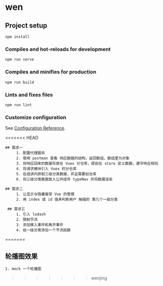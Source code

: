 # wen

## Project setup
```
npm install
```

### Compiles and hot-reloads for development
```
npm run serve
```

### Compiles and minifies for production
```
npm run build
```

### Lints and fixes files
```
npm run lint
```

### Customize configuration
See [Configuration Reference](https://cli.vuejs.org/config/).

<<<<<<< HEAD

    ## 需求一
         1. 配置代理服务
         2. 使用 postman 查看 响应数据的结构，返回数组，数组里为对象
         3. 将响应回来的数据存放在 Vuex 分仓库，提前在 store 定义数据，遵守响应规则
         4. 将请求模块引入 Vuex 的分仓库
         5. 在组讲内获取三级分类数据，并且需要如仓库
         6. 将三级分类数据放入公共组件 typeNav 并将数据渲染

    ## 需求二
         1. 让显示与隐藏接受 Vue 的管理
         2. 用 index 或 id 值来判断用户 触碰的 第几个一级分类

     ## 需求三
         1. 引入 lodash 
         2. 限制节流
         3. 添加移入事件和离开事件
         4. 给一级分类添加一个节流函数
=======
## 轮播图效果
    1. mock 一个轮播图
>>>>>>> wenjing
